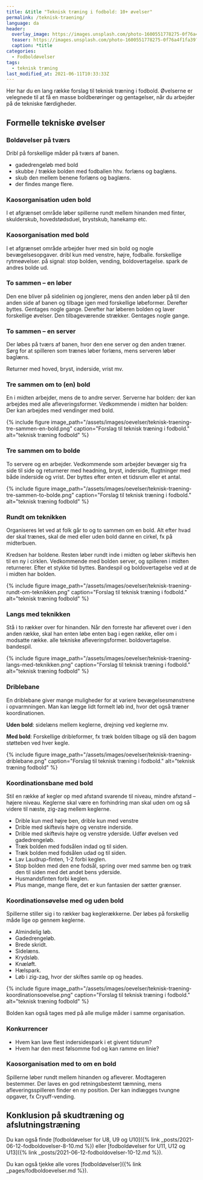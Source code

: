 ```yaml
---
title: &title "Teknisk træning i fodbold: 10+ øvelser"
permalink: /teknisk-traening/
language: da
header:
  overlay_image: https://images.unsplash.com/photo-1600551778275-0f76a4f1fa39?ixid=MnwxMjA3fDB8MHxwaG90by1wYWdlfHx8fGVufDB8fHx8&ixlib=rb-1.2.1&auto=format&fit=crop&w=1950&q=80
  teaser: https://images.unsplash.com/photo-1600551778275-0f76a4f1fa39?ixid=MnwxMjA3fDB8MHxwaG90by1wYWdlfHx8fGVufDB8fHx8&ixlib=rb-1.2.1&auto=format&fit=crop&w=400&q=80
  caption: *title
categories:
  - Fodboldøvelser
tags:
  - teknisk træning
last_modified_at: 2021-06-11T10:33:33Z
---
```


Her har du en lang række forslag til teknisk træning i fodbold. Øvelserne er velegnede til at få en masse boldberøringer og gentagelser, når du arbejder på de tekniske færdigheder.

## Formelle tekniske øvelser

### Boldøvelser på tværs

Dribl på forskellige måder på tværs af banen.

- gadedrengeløb med bold
- skubbe / trække bolden med fodballen hhv. forlæns og baglæns.
- skub den mellem benene forlæns og baglæns.
- der findes mange flere.

### Kaosorganisation uden bold

I et afgrænset område løber spillerne rundt mellem hinanden med finter, skulderskub, hovedstødsduel, brystskub, hanekamp etc.

### Kaosorganisation med bold

I et afgrænset område arbejder hver med sin bold og nogle bevægelsesopgaver.
dribl kun med venstre, højre, fodballe.
forskellige rytmeøvelser.
på signal: stop bolden, vending, boldovertagelse.
spark de andres bolde ud.

### To sammen – en løber

Den ene bliver på sidelinien og jonglerer, mens den anden løber på til den anden side af banen og tilbage igen med forskellige løbeformer. Derefter byttes. Gentages nogle gange.
Derefter har løberen bolden og laver forskellige øvelser. Den tilbageværende strækker. Gentages nogle gange.

### To sammen – en server

Der løbes på tværs af banen, hvor den ene server og den anden træner. Sørg for at spilleren som trænes løber forlæns, mens serveren løber baglæns.

Returner med hoved, bryst, inderside, vrist mv.

### Tre sammen om to (en) bold

En i midten arbejder, mens de to andre server.
Serverne har bolden: der kan arbejdes med alle afleveringsformer.
Vedkommende i midten har bolden: Der kan arbejdes med vendinger med bold.

{% include figure image_path="/assets/images/oevelser/teknisk-traening-tre-sammen-en-bold.png" caption="Forslag til teknisk træning i fodbold." alt="teknisk træning fodbold" %}

### Tre sammen om to bolde

To servere og en arbejder. Vedkommende som arbejder bevæger sig fra side til side og returnerer med headning, bryst, inderside, flugtninger med både inderside og vrist. Der byttes efter enten et tidsrum eller et antal.

{% include figure image_path="/assets/images/oevelser/teknisk-traening-tre-sammen-to-bolde.png" caption="Forslag til teknisk træning i fodbold." alt="teknisk træning fodbold" %}

### Rundt om teknikken

Organiseres let ved at folk går to og to sammen om en bold. Alt efter hvad der skal trænes, skal de med eller uden bold danne en cirkel, fx på midterbuen.

Kredsen har boldene. Resten løber rundt inde i midten og løber skiftevis hen til en ny i cirklen. Vedkommende med bolden server, og spilleren i midten returnerer. Efter et stykke tid byttes.
Bandespil og boldovertagelse ved at de i midten har bolden.

{% include figure image_path="/assets/images/oevelser/teknisk-traening-rundt-om-teknikken.png" caption="Forslag til teknisk træning i fodbold." alt="teknisk træning fodbold" %}

### Langs med teknikken

Stå i to rækker over for hinanden. Når den forreste har afleveret over i den anden række, skal han enten løbe enten bag i egen række, eller om i modsatte række.
alle tekniske afleveringsformer.
boldovertagelse.
bandespil.

{% include figure image_path="/assets/images/oevelser/teknisk-traening-langs-med-teknikken.png" caption="Forslag til teknisk træning i fodbold." alt="teknisk træning fodbold" %}

### Driblebane

En driblebane giver mange muligheder for at variere bevægelsesmønstrene i opvarmningen. Man kan lægge lidt formelt løb ind, hvor det også træner koordinationen.

**Uden bold**: sidelæns mellem keglerne, drejning ved keglerne mv.

**Med bold**: Forskellige dribleformer, fx træk bolden tilbage og slå den bagom støtteben ved hver kegle.

{% include figure image_path="/assets/images/oevelser/teknisk-traening-driblebane.png" caption="Forslag til teknisk træning i fodbold." alt="teknisk træning fodbold" %}

### Koordinationsbane med bold

Stil en række af kegler op med afstand svarende til niveau, mindre afstand – højere niveau.
Keglerne skal være en forhindring man skal uden om og så videre til næste, zig-zag mellem keglerne.

- Drible kun med højre ben, drible kun med venstre
- Drible med skiftevis højre og venstre inderside.
- Drible med skiftevis højre og venstre yderside. Udfør øvelsen ved gadedrengeløb.
- Træk bolden med fodsålen indad og til siden.
- Træk bolden med fodsålen udad og til siden.
- Lav Laudrup-finten, 1-2 forbi keglen.
- Stop bolden med den ene fodsål, spring over med samme ben og træk den til siden med det andet bens yderside.
- Husmandsfinten forbi keglen.
- Plus mange, mange flere, det er kun fantasien der sætter grænser.

### Koordinationsøvelse med og uden bold

Spillerne stiller sig i to rækker bag keglerækkerne. Der løbes på forskellig måde lige op gennem keglerne.

- Almindelig løb.
- Gadedrengeløb.
- Brede skridt.
- Sidelæns.
- Krydsløb.
- Knæløft.
- Hælspark.
- Løb i zig-zag, hvor der skiftes samle op og heades.

{% include figure image_path="/assets/images/oevelser/teknisk-traening-koordinationsoevelse.png" caption="Forslag til teknisk træning i fodbold." alt="teknisk træning fodbold" %}

Bolden kan også tages med på alle mulige måder i samme organisation.

### Konkurrencer

- Hvem kan lave flest indersidespark i et givent tidsrum?
- Hvem har den mest følsomme fod og kan ramme en linie?

### Kaosorganisation med to om en bold

Spillerne løber rundt mellem hinanden og afleverer. Modtageren bestemmer. Der laves en god retningsbestemt tæmning, mens afleveringsspilleren finder en ny position. Der kan indlægges tvungne opgaver, fx Cryuff-vending.

## Konklusion på skudtræning og afslutningstræning

Du kan også finde [fodboldøvelser for U8, U9 og U10]({% link _posts/2021-06-12-fodboldovelser-8-10.md %}) eller [fodboldøvelser for U11, U12 og U13]({% link _posts/2021-06-12-fodboldovelser-10-12.md %}).

Du kan også tjekke alle vores [fodboldøvelser]({% link _pages/fodboldoevelser.md %}).
